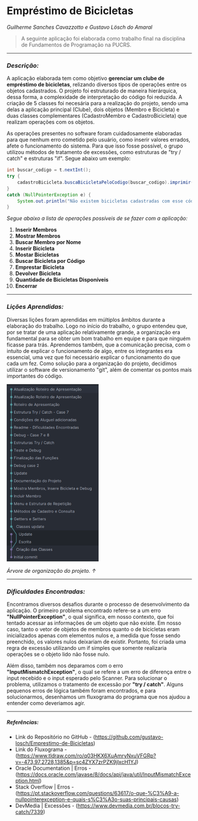# Empréstimo de Bicicletas

*Guilherme Sanches Cavazzotto e Gustavo Lösch do Amaral*

> A seguinte aplicação foi elaborada como trabalho final na disciplina de Fundamentos de Programação na PUCRS.

---

### ***Descrição:***

A aplicação elaborada tem como objetivo **gerenciar um clube de empréstimo de bicicletas**, relizando diversos tipos de operações entre os objetos cadastrados. O projeto foi estruturado de maneira hierárquica, dessa forma, a complexidade de interpretação do código foi reduzida. A criação de 5 classes foi necesária para a realização do projeto, sendo uma delas a aplicação principal (Clube), dois objetos (Membro e Bicicleta) e duas classes complementares (CadastroMembro e CadastroBicicleta) que realizam operações com os objetos.

As operações presentes no software foram cuidadosamente elaboradas para que nenhum erro cometido pelo usuário, como inserir valores errados, afete o funcionamento do sistema. Para que isso fosse possível, o grupo utilizou métodos de tratamento de excessões, como estruturas de "try / catch" e estruturas "if". Segue abaixo um exemplo:

~~~Java
int buscar_codigo = t.nextInt();
try {
    cadastroBicicleta.buscaBicicletaPeloCodigo(buscar_codigo).imprimir();
}
catch (NullPointerException e) {
    System.out.println("Não existem bicicletas cadastradas com esse código.");
}
~~~

*Segue abaixo a lista de operações possíveis de se fazer com a aplicação:*

1. **Inserir Membros**
1. **Mostrar Membros**
1. **Buscar Membro por Nome**
1. **Inserir Bicicleta**
1. **Mostar Bicicletas**
1. **Buscar Bicicleta por Código**
1. **Emprestar Bicicleta**
1. **Devolver Bicicleta**
1. **Quantidade de Bicicletas Disponíveis**
1. **Encerrar**

 ---

### ***Lições Aprendidas:***

Diversas lições foram aprendidas em múltiplos âmbitos durante a elaboração do trabalho. Logo no início do trabalho, o grupo entendeu que, por se tratar de uma aplicação relativamente grande, a organização era fundamental para se obter um bom trabalho em equipe e para que ninguém ficasse para trás. Aprendemos também, que a comunicação precisa, com o intuito de explicar o funcionamento de algo, entre os integrantes era essencial, uma vez que foi necessário explicar o funcionamento do que cada um fez. Como solução para a organização do projeto, decidimos utilizar o software de versionamento "git", além de comentar os pontos mais importantes do código.

<img src="Other/Git Log.png" width="250" height="">

*Árvore de organização do projeto. &uarr;*

---

### ***Dificuldades Encontradas:***

Encontramos diversos desafios durante o processo de desenvolvimento da aplicação. O primeiro problema encontrado refere-se a um erro __**"NullPointerException"**__, o qual significa, em nosso contexto, que foi tentado acessar as informações de um objeto que não existe. Em nosso caso, tanto o vetor de objetos de membros quanto o de bicicletas eram inicializados apenas com elementos nulos e, a medida que fosse sendo preenchido, os valores nulos deixariam de existir. Portanto, foi criada uma regra de excessão utilizando um if simples que somente realizaria operações se o objeto lido não fosse nulo.

Além disso, também nos deparamos com o erro __**"InputMismatchException"**__, o qual se refere a um erro de diferença entre o input recebido e o input esperado pelo Scanner. Para solucionar o problema, utilizamos o tratamento de excessão por  __**"try / catch"**__. Alguns pequenos erros de lógica também foram encontrados, e para solucionarmos, desenhamos um fluxograma do programa que nos ajudou a entender como deveriamos agir.

---

##### *Referências:*
* Link do Repositório no GitHub - (https://github.com/gustavo-losch/Emprestimo-de-Bicicletas)
* Link do Fluxograma - (https://www.tldraw.com/ro/q03HKX6XuAmryNxuVFGRp?v=-473,97,2728,1385&p=sc4ZYX7zrPZK9jlxcH1YJ)
* Oracle Documentation | Erros - (https://docs.oracle.com/javase/8/docs/api/java/util/InputMismatchException.html)
* Stack Overflow | Erros - (https://pt.stackoverflow.com/questions/63617/o-que-%C3%A9-a-nullpointerexception-e-quais-s%C3%A3o-suas-principais-causas)
* DevMedia | Excessões - (https://www.devmedia.com.br/blocos-try-catch/7339)
